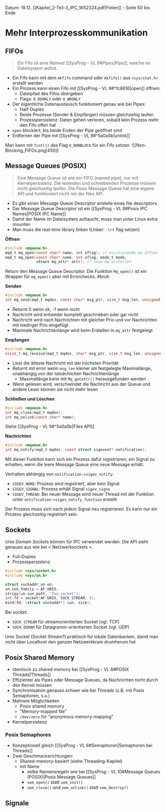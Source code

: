 Datum: 19.12.
[[Kapitel_2-Teil-3_IPC_WS2324.pdf|Folien]] - Seite 50 bis Ende

# Mehr Interprozesskommunikation

## FIFOs

> Ein Fifo ist eine *Named [[SysProg - VL 9#Pipes|Pipe]]*, welche im Dateisystem wohnt.

- Ein Fifo kann mit dem `mkfifo` command oder `mkfifo()` aus `<sys/stat.h>` erstellt werden
- Ein Prozess kann einen Fifo mit [[SysProg - VL 9#^fc8616|open]] öffnen:
	- Dateipfad des Fifos übergeben
	- Flags: `O_RDONLY` oder `O_WRONLY`
- Der eigentliche Datenaustausch funktioniert genau wie bei Pipes:
	- Half-Duplex
	- Beide Prozesse (Sender & Empfänger) müssen gleichzeitig laufen
	- Prozesspersistenz: Daten gehen verloren, sobald kein Prozess mehr den Fifo offen hat
- `open` blockiert, bis beide Enden der Pipe geöffnet sind
- Entfernen der Pipe mit [[SysProg - VL 9#^5a0a5b|unlink]]

Man kann mit `fcntl()` das Flag `O_NONBLOCK` für ein Fifo setzen:
![[Non-Blocking_FIFOs.png|450]]

## Message Queues (POSIX)

> Eine Message Queue ist wie ein FIFO (named pipe), nur mit Kernelpersistenz. Die lesenden und schreibenden Prozesse müssen nicht gleichzeitig laufen.
> Die Posix Message Queue hat eine eigene API und funktioniert nicht mit der files API.

- Es gibt einen Message Queue Descriptor anstelle eines file descriptors
- Der Message Queue Descriptor ist ein [[SysProg - VL 9#Posix IPC Names|POSIX IPC Name]]
- Damit der Name im Dateisystem auftaucht, muss man unter Linux extra mounten
- Man muss die real-time library linken (Linker: `-lrt` flag setzen)

**Öffnen**
```c
#include <mqueue.h>
mqd_t mq_open(const char* name, int oflag); // existierende mq öffnen
mqd_t mq_open(const char* name, int oflag, mode_t mode,
			  struct mq_attr* attr); // neue mq erstellen
```

Return den Message Queue Descriptor.
Die Funktion `Mq_open()` ist ein Wrapper für `mq_open()` aber mit Errorchecks. #bruh 

**Senden**
```c
#include <mqueue.h>
int mq_send(mqd_t mqdes, const char* msg_ptr, size_t msg_len, unsigned int msg_prio);
```

- Returnt 0 wenn ok, -1 wenn nicht
- Nachricht wird entweder komplett geschrieben oder gar nicht
- Nachricht wird nach Nachrichten mit gleicher Prio und vor Nachrichten mit niedriger Prio eingefügt
- Maximale Nachrichtenlänge wird beim Erstellen in `mq_attr` festgelegt

**Empfangen**
```c
#include <mqueue.h>
ssize_t mq_receive(mqd_t mqdes, char* msg_ptr, size_t msg_len, unsigned int* msg_prio);
```

- Liest die älteste Nachricht mit der höchsten Priorität
- Returnt mit error wenn `msg_len` kleiner als festgelegte Maximallänge, unabhängig von der tatsächlichen Nachrichtenlänge
	- Maximallänge kann mit `Mq_getattr()` herausgefunden werden
- Wenn gelesen wird, verschwindet die Nachricht aus der Queue und andere Leser können sie nicht mehr lesen

**Schließen und Löschen**
```c
#include <mqueue.h>
int mq_close(mqd_t mqdes);
int mq_unlink(const char* name);
```

Siehe [[SysProg - VL 9#^5a0a5b|Files API]].

**Nachrichten**
```c
#include <mqueue.h>
int mq_notify(mqd_t mqdes, const struct sigevent* notification);
```

Mit dieser Funktion kann sich ein Prozess dafür *registrieren*, ein Signal zu erhalten, wenn die leere Message Queue eine neue Message erhält.

Verhalten abhängig von `notification->sigev_notify`:
- `SIGEV_NONE`: Prozess wird registriert, aber kein Signal
- `SIGEV_SIGNAL`: Prozess erhält Signal `sigev_signo`
- `SIGEV_THREAD`: Bei neuer Message wird neuer Thread mit der Funktion unter `notification->sigev_notify_function` erstellt

Der Prozess muss sich nach jedem Signal neu registrieren. Es kann nur ein Prozess gleichzeitig registriert sein.
## Sockets

*Unix Domain Sockets* können für IPC verwendet werden. Die API sieht genauso aus wie bei < Netzwerksockets >.

- Full-Duplex
- Prozesspersistenz

```c
#include <sys/socket.h>
#include <sys/un.h>

struct sockaddr_un un;
un.sun_family = AF_UNIX;
strcpy(un.sun_path, "foo.socket");
int fd = socket(AF_UNIX, SOCK_STREAM, 0);
bind(fd, (struct sockaddr*) &un, size);
```

Bei socket:
- `SOCK_STREAM` für streamorientierten Socket (vgl. TCP)
- `SOCK_DGRAM` für Datagramm-orientierten Socket (vgl. UDP)

Unix Socket (Socket Stream?) praktisch für lokale Datenbanken, damit man nicht über Localhost den ganzen Netzwerkkram drumherum hat

## Posix Shared Memory

- Identisch zu shared memory bei [[SysProg - VL 6#POSIX Threads|Threads]]
- Effizienter als Pipes oder Message Queues, da Nachrichten nicht durch den Kernel müssen
- Synchronisation genauso schwer wie bei Threads (z.B. mit Posix Semaphoren, s.u.)
- Mehrere Möglichkeiten
	- Posix shared memory
	- "Memory-mapped file"
	- `/dev/zero` für "anonymous memory-mapping"
- Kernelpersistenz

### Posix Semaphores

- Konzeptionell gleich [[SysProg - VL 8#Semaphoren|Semaphoren bei Threads]]
- Zwei Geschmacksrichtungen:
	- Shared-memory-basiert (siehe Threading-Kapitel)
	- mit Name
		- selbe Namensregeln wie bei [[SysProg - VL 10#Message Queues (POSIX)|Posix Message Queues]]
		- `sem_open()` statt `sem_init()`
		- `sem_close()` und `sem_unlink()` statt `sem_destroy()`

## Signale
